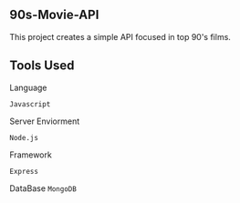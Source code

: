 ## 90s-Movie-API

This project creates a simple API focused in top 90's films.

## Tools Used

Language 

```Javascript```

Server Enviorment

```Node.js```

Framework  

```Express```

DataBase
```MongoDB```
